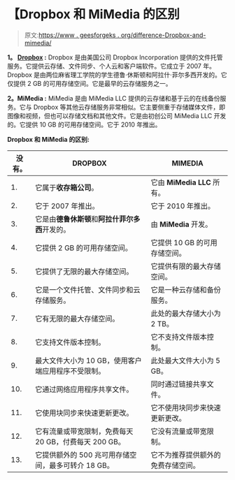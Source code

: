 # 【Dropbox 和 MiMedia 的区别

> 原文:[https://www . geesforgeks . org/difference-Dropbox-and-mimedia/](https://www.geeksforgeeks.org/difference-between-dropbox-and-mimedia/)

**1。 [Dropbox](https://www.geeksforgeeks.org/dropbox-an-introduction/) :**
Dropbox 是由美国公司 Dropbox Incorporation 提供的文件托管服务。它提供云存储、文件同步、个人云和客户端软件。它成立于 2007 年。Dropbox 是由两位麻省理工学院的学生德鲁·休斯顿和阿拉什·菲尔多西开发的。它仅提供 2 GB 的可用存储空间。它是最早的云存储服务之一。

**2。MiMedia :**
MiMedia 是由 MiMedia LLC 提供的云存储和基于云的在线备份服务。它与 Dropbox 等其他云存储服务非常相似。它主要侧重于存储媒体文件，即图像和视频，但也可以存储文档和其他文件。它是由初创公司 MiMedia LLC 开发的。它提供 10 GB 的可用存储空间。它于 2010 年推出。

**Dropbox 和 MiMedia 的区别:**

<center>

| 没有。 | DROPBOX | MIMEDIA |
| --- | --- | --- |
| 1. | 它属于**收存箱公司**。 | 它由 **MiMedia LLC** 所有。 |
| 2. | 它于 2007 年推出。 | 它于 2010 年推出。 |
| 3. | 它是由**德鲁休斯顿**和**阿拉什菲尔多西**开发的。 | 由 **MiMedia** 开发。 |
| 4. | 它提供 2 GB 的可用存储空间。 | 它提供 10 GB 的可用存储空间。 |
| 5. | 它提供了无限的最大存储空间。 | 它提供有限的最大存储空间。 |
| 6. | 它是一个文件托管、文件同步和云存储服务。 | 它是一种云存储和备份服务。 |
| 7. | 它有无限的最大存储空间。 | 此处的最大存储大小为 2 TB。 |
| 8. | 它支持文件版本控制。 | 它不支持文件版本控制。 |
| 9. | 最大文件大小为 10 GB，使用客户端应用程序不受限制。 | 此处最大文件大小为 5 GB。 |
| 10. | 它通过网络应用程序共享文件。 | 同时通过链接共享文件。 |
| 11. | 它使用块同步来快速更新更改。 | 它不使用块同步来快速更新更改。 |
| 12. | 它有流量或带宽限制，免费每天 20 GB，付费每天 200 GB。 | 它没有流量或带宽限制。 |
| 13. | 它提供额外的 500 兆可用存储空间，最多可转介 18 GB。 | 它不为推荐提供额外的免费存储空间。 |

</center>